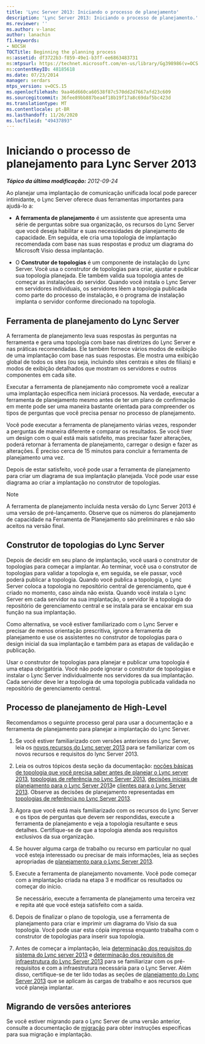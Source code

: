 ```yaml
---
title: 'Lync Server 2013: Iniciando o processo de planejamento'
description: 'Lync Server 2013: Iniciando o processo de planejamento.'
ms.reviewer: ''
ms.author: v-lanac
author: lanachin
f1.keywords:
- NOCSH
TOCTitle: Beginning the planning process
ms:assetid: df3722b3-f859-49e1-b3ff-ee6863483731
ms:mtpsurl: https://technet.microsoft.com/en-us/library/Gg398986(v=OCS.15)
ms:contentKeyID: 48185618
ms.date: 07/23/2014
manager: serdars
mtps_version: v=OCS.15
ms.openlocfilehash: 9aa46d660ca60538f87c570dd2d7667afd23c609
ms.sourcegitcommit: 36fee89bb887bea4f18b19f17a8c69daf5bc423d
ms.translationtype: MT
ms.contentlocale: pt-BR
ms.lasthandoff: 11/26/2020
ms.locfileid: "49437893"
---
```

# <a name="beginning-the-planning-process-for-lync-server-2013"></a>Iniciando o processo de planejamento para Lync Server 2013

<div data-xmlns="http://www.w3.org/1999/xhtml">

<div class="topic" data-xmlns="http://www.w3.org/1999/xhtml" data-msxsl="urn:schemas-microsoft-com:xslt" data-cs="https://msdn.microsoft.com/">

<div data-asp="https://msdn2.microsoft.com/asp">



</div>

<div id="mainSection">

<div id="mainBody">

<span> </span>

_**Tópico da última modificação:** 2012-09-24_

Ao planejar uma implantação de comunicação unificada local pode parecer intimidante, o Lync Server oferece duas ferramentas importantes para ajudá-lo a:

  - **A ferramenta de planejamento** é um assistente que apresenta uma série de perguntas sobre sua organização, os recursos do Lync Server que você deseja habilitar e suas necessidades de planejamento de capacidade. Em seguida, ele cria uma topologia de implantação recomendada com base nas suas respostas e produz um diagrama do Microsoft Visio dessa implantação.

  - O **Construtor de topologias** é um componente de instalação do Lync Server. Você usa o construtor de topologias para criar, ajustar e publicar sua topologia planejada. Ele também valida sua topologia antes de começar as instalações do servidor. Quando você instala o Lync Server em servidores individuais, os servidores lêem a topologia publicada como parte do processo de instalação, e o programa de instalação implanta o servidor conforme direcionado na topologia.

<div>

## <a name="lync-server-planning-tool"></a>Ferramenta de planejamento do Lync Server

A ferramenta de planejamento leva suas respostas às perguntas na ferramenta e gera uma topologia com base nas diretrizes do Lync Server e nas práticas recomendadas. Ele também fornece vários modos de exibição de uma implantação com base nas suas respostas. Ele mostra uma exibição global de todos os sites (ou seja, incluindo sites centrais e sites de filiais) e modos de exibição detalhados que mostram os servidores e outros componentes em cada site.

Executar a ferramenta de planejamento não compromete você a realizar uma implantação específica nem iniciará processos. Na verdade, executar a ferramenta de planejamento mesmo antes de ter um plano de confirmação em mente pode ser uma maneira bastante orientada para compreender os tipos de perguntas que você precisa pensar no processo de planejamento.

Você pode executar a ferramenta de planejamento várias vezes, responder a perguntas de maneira diferente e comparar os resultados. Se você tiver um design com o qual está mais satisfeito, mas precisar fazer alterações, poderá retornar à ferramenta de planejamento, carregar o design e fazer as alterações. É preciso cerca de 15 minutos para concluir a ferramenta de planejamento uma vez.

Depois de estar satisfeito, você pode usar a ferramenta de planejamento para criar um diagrama de sua implantação planejada. Você pode usar esse diagrama ao criar a implantação no construtor de topologias.

<div>


> [!NOTE]  
> A ferramenta de planejamento incluída nesta versão do Lync Server 2013 é uma versão de pré-lançamento. Observe que os números do planejamento de capacidade na Ferramenta de Planejamento são preliminares e não são aceitos na versão final.



</div>

</div>

<div>

## <a name="lync-server-topology-builder"></a>Construtor de topologias do Lync Server

Depois de decidir em seu plano de implantação, você usará o construtor de topologias para começar a implantar. Ao terminar, você usa o construtor de topologias para validar a topologia e, em seguida, se ele passar, você poderá publicar a topologia. Quando você publica a topologia, o Lync Server coloca a topologia no repositório central de gerenciamento, que é criado no momento, caso ainda não exista. Quando você instala o Lync Server em cada servidor na sua implantação, o servidor lê a topologia do repositório de gerenciamento central e se instala para se encaixar em sua função na sua implantação.

Como alternativa, se você estiver familiarizado com o Lync Server e precisar de menos orientação prescritiva, ignore a ferramenta de planejamento e use os assistentes no construtor de topologias para o design inicial da sua implantação e também para as etapas de validação e publicação.

Usar o construtor de topologias para planejar e publicar uma topologia é uma etapa obrigatória. Você não pode ignorar o construtor de topologias e instalar o Lync Server individualmente nos servidores da sua implantação. Cada servidor deve ler a topologia de uma topologia publicada validada no repositório de gerenciamento central.

</div>

<div>

## <a name="high-level-planning-process"></a>Processo de planejamento de High-Level

Recomendamos o seguinte processo geral para usar a documentação e a ferramenta de planejamento para planejar a implantação do Lync Server.

1.  Se você estiver familiarizado com versões anteriores do Lync Server, leia os [novos recursos do Lync server 2013](lync-server-2013-new-features.md) para se familiarizar com os novos recursos e requisitos do lync Server 2013.

2.  Leia os outros tópicos desta seção da documentação: [noções básicas de topologia que você precisa saber antes de planejar o Lync server 2013](lync-server-2013-topology-basics-you-must-know-before-planning.md), [topologias de referência no Lync Server 2013](lync-server-2013-reference-topologies.md), [decisões iniciais de planejamento para o Lync Server 2013](lync-server-2013-initial-planning-decisions.md)e [clientes para o Lync Server 2013](lync-server-2013-clients.md). Observe as decisões de planejamento representadas em [topologias de referência no Lync Server 2013](lync-server-2013-reference-topologies.md).

3.  Agora que você está mais familiarizado com os recursos do Lync Server e os tipos de perguntas que devem ser respondidas, execute a ferramenta de planejamento e veja a topologia resultante e seus detalhes. Certifique-se de que a topologia atenda aos requisitos exclusivos da sua organização.

4.  Se houver alguma carga de trabalho ou recurso em particular no qual você esteja interessado ou precisar de mais informações, leia as seções apropriadas de [planejamento para o Lync Server 2013](lync-server-2013-planning.md).

5.  Execute a ferramenta de planejamento novamente. Você pode começar com a implantação criada na etapa 3 e modificar os resultados ou começar do início.
    
    Se necessário, execute a ferramenta de planejamento uma terceira vez e repita até que você esteja satisfeito com a saída.

6.  Depois de finalizar o plano de topologia, use a ferramenta de planejamento para criar e imprimir um diagrama do Visio da sua topologia. Você pode usar esta cópia impressa enquanto trabalha com o construtor de topologias para inserir sua topologia.

7.  Antes de começar a implantação, leia [determinação dos requisitos do sistema do Lync server 2013](lync-server-2013-determining-your-system-requirements.md) e [determinação dos requisitos de infraestrutura do Lync Server 2013](lync-server-2013-determining-your-infrastructure-requirements.md) para se familiarizar com os pré-requisitos e com a infraestrutura necessária para o Lync Server. Além disso, certifique-se de ter lido todas as seções de [planejamento do Lync Server 2013](lync-server-2013-planning.md) que se aplicam às cargas de trabalho e aos recursos que você planeja implantar.

</div>

<div>

## <a name="migrating-from-previous-versions"></a>Migrando de versões anteriores

Se você estiver migrando para o Lync Server de uma versão anterior, consulte a documentação de [migração](migration.md) para obter instruções específicas para sua migração e implantação.

</div>

</div>

<span> </span>

</div>

</div>

</div>

